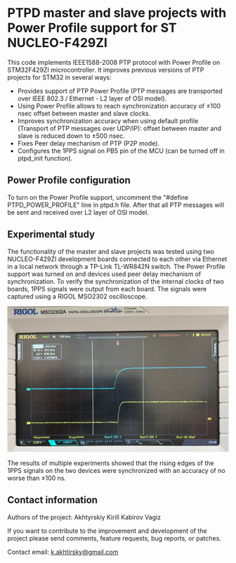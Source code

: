 # PTPD master and slave projects with Power Profile support for ST NUCLEO-F429ZI

This code implements IEEE1588-2008 PTP protocol with Power Profile on STM32F429ZI microcontroller.
It improves previous versions of PTP projects for STM32 in several ways:

 - Provides support of PTP Power Profile (PTP messages are transported over IEEE 802.3 / Ethernet - 
 L2 layer of OSI model).
 - Using Power Profile allows to reach synchronization accuracy of ±100 nsec offset between
 master and slave clocks.
 - Improves synchronization accuracy when using default profile (Transport of PTP messages over UDP/IP): 
 offset between master and slave is reduced down to ±500 nsec.
 - Fixes Peer delay mechanism of PTP (P2P mode).
 - Configures the 1PPS signal on PB5 pin of the MCU (can be turned off in ptpd_init function).

## Power Profile configuration

To turn on the Power Profile support, uncomment the "#define PTPD_POWER_PROFILE" line
in ptpd.h file. After that all PTP messages will be sent and received over L2 layer of OSI model.

## Experimental study

The functionality of the master and slave projects was tested using two NUCLEO-F429ZI 
development boards connected to each other via Ethernet in a local network through a 
TP-Link TL-WR842N switch. The Power Profile support was turned on and devices used 
peer delay mechanism of synchronization. To verify the synchronization of 
the internal clocks of two boards, 1PPS signals were output from each board. 
The signals were captured using a RIGOL MSO2302 oscilloscope.

![Screenshot](https://github.com/AkhtyrskiyKirill/STM32-PTPd-Power-Profile/blob/main/imgs/1PPS_PowerProfile.png)

The results of multiple experiments showed that the rising edges of the 1PPS signals on the 
two devices were synchronized with an accuracy of no worse than ±100 ns.

## Contact information

Authors of the project:
Akhtyrskiy Kirill
Kabirov Vagiz

If you want to contribute to the improvement and development of the project please 
send comments, feature requests, bug reports, or patches.

Contact email: k.akhtirsky@gmail.com

